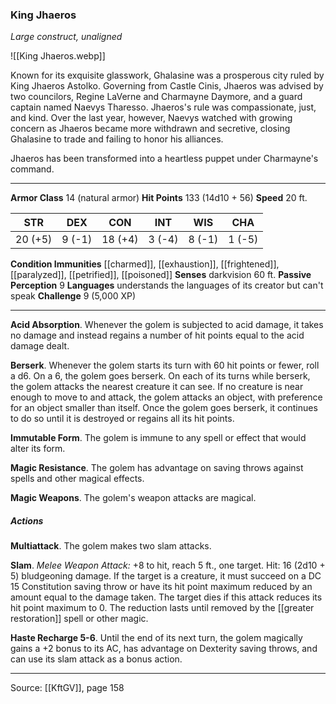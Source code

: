 ### King Jhaeros
_Large construct, unaligned_

![[King Jhaeros.webp]]

Known for its exquisite glasswork, Ghalasine was a prosperous city ruled by King Jhaeros Astolko. Governing from Castle Cinis, Jhaeros was advised by two councilors, Regine LaVerne and Charmayne Daymore, and a guard captain named Naevys Tharesso. Jhaeros's rule was compassionate, just, and kind. Over the last year, however, Naevys watched with growing concern as Jhaeros became more withdrawn and secretive, closing Ghalasine to trade and failing to honor his alliances.

Jhaeros has been transformed into a heartless puppet under Charmayne's command.




---

**Armor Class** 14 (natural armor)
**Hit Points** 133 (14d10 + 56)
**Speed** 20 ft.

| STR     | DEX     | CON     | INT     | WIS     | CHA     |
|---------|---------|---------|---------|---------|---------|
| 20 (+5) | 9 (-1) | 18 (+4) | 3 (-4) | 8 (-1) | 1 (-5) |

**Condition Immunities** [[charmed]], [[exhaustion]], [[frightened]], [[paralyzed]], [[petrified]], [[poisoned]]
**Senses** darkvision 60 ft.
**Passive Perception** 9
**Languages** understands the languages of its creator but can't speak
**Challenge** 9 (5,000 XP)

---

**Acid Absorption**. Whenever the golem is subjected to acid damage, it takes no damage and instead regains a number of hit points equal to the acid damage dealt.

**Berserk**. Whenever the golem starts its turn with 60 hit points or fewer, roll a d6. On a 6, the golem goes berserk. On each of its turns while berserk, the golem attacks the nearest creature it can see. If no creature is near enough to move to and attack, the golem attacks an object, with preference for an object smaller than itself. Once the golem goes berserk, it continues to do so until it is destroyed or regains all its hit points.

**Immutable Form**. The golem is immune to any spell or effect that would alter its form.

**Magic Resistance**. The golem has advantage on saving throws against spells and other magical effects.

**Magic Weapons**. The golem's weapon attacks are magical.

##### Actions
**Multiattack**. The golem makes two slam attacks.

**Slam**. _Melee Weapon Attack:_ +8 to hit, reach 5 ft., one target. Hit: 16 (2d10 + 5) bludgeoning damage. If the target is a creature, it must succeed on a DC 15 Constitution saving throw or have its hit point maximum reduced by an amount equal to the damage taken. The target dies if this attack reduces its hit point maximum to 0. The reduction lasts until removed by the  [[greater restoration]] spell or other magic.

**Haste Recharge 5-6**. Until the end of its next turn, the golem magically gains a +2 bonus to its AC, has advantage on Dexterity saving throws, and can use its slam attack as a bonus action.


---

Source: [[KftGV]], page 158